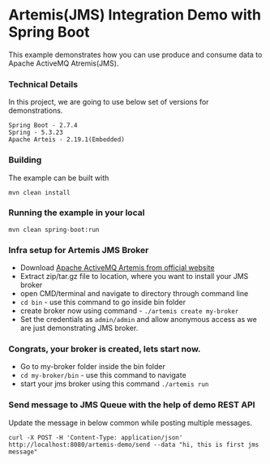 # Artemis(JMS) Integration Demo with Spring Boot

This example demonstrates how you can use produce and consume data to Apache ActiveMQ Atremis(JMS).

### Technical Details
In this project, we are going to use below set of versions for demonstrations.

    Spring Boot - 2.7.4
    Spring - 5.3.23
    Apache Arteis - 2.19.1(Embedded)

### Building

The example can be built with

    mvn clean install

### Running the example in your local

    mvn clean spring-boot:run

### Infra setup for Artemis JMS Broker 
- Download [Apache ActiveMQ Artemis from official website](https://activemq.apache.org/components/artemis/download/)
- Extract zip/tar.gz file to location, where you want to install your JMS broker
- open CMD/terminal and navigate to <artemis installation> directory through command line
- `cd bin` - use this command to go inside bin folder
- create broker now using command - `./artemis create my-broker`
- Set the credentials as `admin/admin` and allow anonymous access as we are just demonstrating JMS broker.

### Congrats, your broker is created, lets start now.
- Go to my-broker folder inside the bin folder
- `cd my-broker/bin` - use this command to navigate
- start your jms broker using this command `./artemis run`

### Send message to JMS Queue with the help of demo REST API
Update the message in below common while posting multiple messages.

    curl -X POST -H 'Content-Type: application/json' http://localhost:8080/artemis-demo/send --data "hi, this is first jms message"